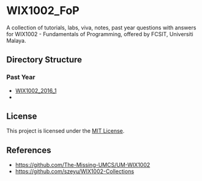 # WIX1002_FoP
A collection of tutorials, labs, viva, notes, past year questions with answers for WIX1002 - Fundamentals of Programming, offered by FCSIT, Universiti Malaya.

## Directory Structure
### Past Year
* [WIX1002_2016_1](WIX1002_FoP/Past%20Year/WIX1002_2016_1)
* 

## License
This project is licensed under the [MIT License](LICENSE).

## References
* https://github.com/The-Missing-UMCS/UM-WIX1002
* https://github.com/szeyu/WIX1002-Collections
